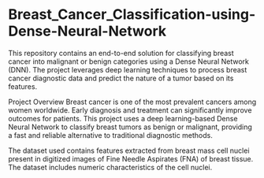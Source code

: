 # Breast_Cancer_Classification-using-Dense-Neural-Network
This repository contains an end-to-end solution for classifying breast cancer into malignant or benign categories using a Dense Neural Network (DNN). The project leverages deep learning techniques to process breast cancer diagnostic data and predict the nature of a tumor based on its features. 


Project Overview
Breast cancer is one of the most prevalent cancers among women worldwide. Early diagnosis and treatment can significantly improve outcomes for patients. This project uses a deep learning-based Dense Neural Network to classify breast tumors as benign or malignant, providing a fast and reliable alternative to traditional diagnostic methods.

The dataset used contains features extracted from breast mass cell nuclei present in digitized images of Fine Needle Aspirates (FNA) of breast tissue. The dataset includes numeric characteristics of the cell nuclei.
